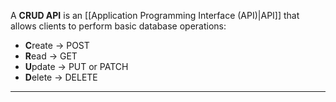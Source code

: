 A **CRUD API** is an [[Application Programming Interface (API)|API]] that allows clients to perform basic database operations:
- **C**reate -> POST
- **R**ead -> GET
- **U**pdate -> PUT or PATCH
- **D**elete -> DELETE
---